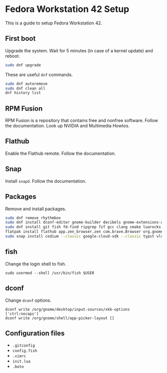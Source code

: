 # Fedora Workstation 42 Setup

This is a guide to setup Fedora Workstation 42.

## First boot

Upgrade the system. Wait for 5 minutes (in case of a kernel update) and reboot.

```bash
sudo dnf upgrade
```

These are useful `dnf` commands.

```bash
sudo dnf autoremove
sudo dnf clean all
dnf history list
```

## RPM Fusion

RPM Fusion is a repository that contains free and nonfree software.
Follow the documentation. Look up NVIDIA and Multimedia Howtos.

## Flathub

Enable the Flathub remote. Follow the documentation.

## Snap

Install `snapd`. Follow the documentation.

## Packages

Remove and install packages.

```bash
sudo dnf remove rhythmbox
sudo dnf install dconf-editor gnome-builder decibels gnome-extensions-app gnome-music epiphany sqlitebrowser
sudo dnf install git fish fd-find ripgrep fzf gcc clang cmake luarocks nodejs sqlite neovim vim texlive-scheme-basic texlive-babel-portuges pandoc sile sil-gentium-plus-fonts alerque-libertinus-fonts texlive-tex-gyre texlive-tex-gyre-math source-foundry-hack-fonts levien-inconsolata-fonts langpacks-pt_BR
flatpak install flathub app.zen_browser.zen com.brave.Browser org.gnome.World.PikaBackup org.keepassxc.KeePassXC org.squidowl.halloy
sudo snap install codium --classic google-cloud-sdk --classic typst vlc
```

## fish

Change the login shell to fish.

```
sudo usermod --shell /usr/bin/fish $USER
```

## dconf

Change `dconf` options.

```
dconf write /org/gnome/desktop/input-sources/xkb-options ['ctrl:nocaps']
dconf write /org/gnome/shell/app-picker-layout []
```

## Configuration files

- `.gitconfig`
- `config.fish`
- `.vimrc`
- `init.lua`
- `.boto`
